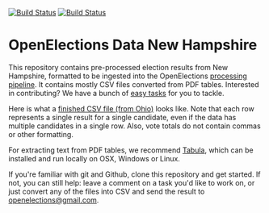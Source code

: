 [![Build Status](https://github.com/openelections/openelections-data-nh/actions/workflows/data_tests.yml/badge.svg?branch=master)](https://github.com/openelections/openelections-data-nh/actions/workflows/data_tests.yml?query=branch%3Amaster)
[![Build Status](https://github.com/openelections/openelections-data-nh/actions/workflows/format_tests.yml/badge.svg?branch=master)](https://github.com/openelections/openelections-data-nh/actions/workflows/format_tests.yml?query=branch%3Amaster)

# OpenElections Data New Hampshire

This repository contains pre-processed election results from New Hampshire, formatted to be ingested into the OpenElections [processing pipeline](http://docs.openelections.net/guide/). It contains mostly CSV files converted from PDF tables. Interested in contributing? We have a bunch of [easy tasks](https://github.com/openelections/openelections-data-nh/labels/easy%20task) for you to tackle.

Here is what a [finished CSV file (from Ohio)](https://github.com/openelections/openelections-data-oh/blob/master/2000/20001107__oh__general__president.csv) looks like. Note that each row represents a single result for a single candidate, even if the data has multiple candidates in a single row. Also, vote totals do not contain commas or other formatting.

For extracting text from PDF tables, we recommend [Tabula](http://tabula.technology/), which can be installed and run locally on OSX, Windows or Linux.

If you're familiar with git and Github, clone this repository and get started. If not, you can still help: leave a comment on a task you'd like to work on, or just convert any of the files into CSV and send the result to openelections@gmail.com.
